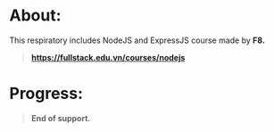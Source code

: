 # About:
This respiratory includes NodeJS and ExpressJS course made by <b>F8<b>.
> https://fullstack.edu.vn/courses/nodejs

# Progress:
> End of support.
